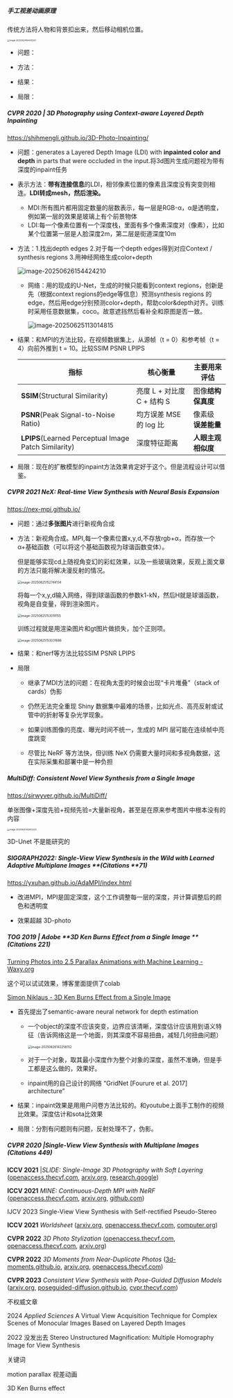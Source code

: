##### 手工视差动画原理

传统方法将人物和背景扣出来，然后移动相机位置。

<img src="assets\image-20250624164315507.png" alt="image-20250624164315507" style="zoom:33%;" />

- 问题：

- 方法：

- 结果：

- 局限：


##### CVPR 2020 | 3D Photography using Context-aware Layered Depth Inpainting

https://shihmengli.github.io/3D-Photo-Inpainting/

- 问题：generates a Layered Depth Image (LDI) with **inpainted color and depth** in parts that were occluded in the input.将3d图片生成问题视为带有深度的inpaint任务

- 表示方法：**带有连接信息**的LDI，相邻像素位置的像素且深度没有突变则相连。**LDI转成mesh，然后渲染。**

  - MDI:所有图片都用固定数量的层数表示，每一层是RGB-α，α是透明度，例如第一层的效果是玻璃上有个前景物体
  - LDI:每一个像素位置有一个深度栈，里面有多个像素深度对（像素），比如某个位置第一层是人脸深度2m，第二层是街道深度10m

- 方法：1.找出depth edges 2.对于每一个depth edges得到对应Context / synthesis regions 3.用神经网络生成color+depth 

  ![image-20250626154424210](assets/image-20250626154424210.png)

  - 网络：用的现成的U-Net，生成的时候只能看到context regions，创新是先（根据context regions的edge等信息）预测synthesis regions 的 edge，然后用edge分别预测color+depth，帮助color&depth对齐。训练时采用任意数据集，coco。故意遮挡然后看补全和原图是否一致。

    ![image-20250625113014815](assets/image-20250625113014815.png)

- 结果：和MPI的方法比较，在视频数据集上，从源帧（t = 0）和参考帧（t = 4）向前外推到 t = 10。比较SSIM  PSNR LPIPS

  | 指标                                                 | 核心衡量                   | 主要用来评估        |
  | ---------------------------------------------------- | -------------------------- | ------------------- |
  | **SSIM**(Structural Similarity)                      | 亮度 L + 对比度 C + 结构 S | 图像**结构保真度**  |
  | **PSNR**(Peak Signal-to-Noise Ratio)                 | 均方误差 MSE 的 log 比     | 像素级 **误差能量** |
  | **LPIPS**(Learned Perceptual Image Patch Similarity) | 深度特征距离               | **人眼主观相似度**  |

- 局限：现在的扩散模型的inpaint方法效果肯定好于这个。但是流程设计可以借鉴。

##### CVPR 2021 NeX: Real-time View Synthesis with Neural Basis Expansion

https://nex-mpi.github.io/

- 问题：通过**多张图片**进行新视角合成

- 方法：新视角合成。MPI,每一个像素位置x,y,d,不存放rgb+α，而存放一个α+基础函数（可以将这个基础函数视为球谐函数变体）。

  但是能够实现cd上随视角变幻的彩虹效果，以及一些玻璃效果，反观上面文章的方法只能将解决漫反射的情况。

  <img src="assets\image-20250625152744134.png" alt="image-20250625152744134" style="zoom:50%;" />

  将每一个x,y,d输入网络，得到球谐函数的参数k1-kN，然后H就是球谐函数，视角是自变量，得到渲染图片。

  <img src="assets\image-20250625153019155.png" alt="image-20250625153019155" style="zoom:50%;" />

  训练过程就是用渲染图片和gt图片做损失，加个正则项。

  <img src="assets\image-20250625153031686.png" alt="image-20250625153031686" style="zoom:50%;" />

- 结果：和nerf等方法比较SSIM  PSNR LPIPS

- 局限
  - 继承了MDI方法的问题：在视角太歪的时候会出现“卡片堆叠”（stack of cards）伪影
  
  - 仍然无法完全重现 Shiny 数据集中最难的场景，比如光点、高亮反射或试管中的折射等复杂光学现象。
  
  - 如果训练图像的亮度、曝光时间不统一，生成的 MPI 层可能在连续帧中亮度跳变
  
  - 尽管比 NeRF 等方法快，但训练 NeX 仍需要大量时间和多视角数据，这在实际采集和部署中是一种负担
  
##### MultiDiff: Consistent Novel View Synthesis from a Single Image

  https://sirwyver.github.io/MultiDiff/

  单张图像+深度先验+视频先验=大量新视角，甚至是在原来参考图片中根本没有的内容

<img src="assets\image-20250625162853225.png"
     alt="image-20250625162853225"
     style="display: block; margin: auto; zoom: 33%;" />

  3D-Unet 不是能研究的

##### SIGGRAPH2022:  Single-View View Synthesis in the Wild with Learned Adaptive Multiplane Images  **(Citations  **71)

https://yxuhan.github.io/AdaMPI/index.html

- 改进MPI，MPI是固定深度，这个工作调整每一层的深度，并计算调整后的颜色和透明度

- 效果超越 3D-photo

##### TOG 2019 | Adobe **3D Ken Burns Effect from a Single Image **(Citations  **221**)

[Turning Photos into 2.5 Parallax Animations with Machine Learning - Waxy.org](https://waxy.org/2019/11/turning-photos-into-2-5d-parallax-animations-with-machine-learning/)

这个可以试试效果，博客里面提供了colab

[Simon Niklaus - 3D Ken Burns Effect from a Single Image](https://sniklaus.com/kenburns)

- 首先提出了semantic-aware neural network for depth estimation

  - 一个object的深度不应该突变，边界应该清晰，深度估计应该用到语义特征（告诉网络这是一个地面，则其深度不容易扭曲，减轻几何扭曲问题）

    <img src="assets\image-20250626142256152.png" alt="image-20250626142256152" style="zoom:50%;" />

  - 对于一个对象，取其最小深度作为整个对象的深度，虽然不准确，但是手工都是这么做的，效果好。

  - inpaint用的自己设计的网络 “GridNet [Fourure et al. 2017] architecture”

- 结果：inpaint效果是用用户问卷方法比较的。和youtube上面手工制作的视频比效果。深度估计和sota比效果

- 局限：分割有问题则有问题，反射处理不了，伪影。

#####  CVPR 2020 |Single-View View Synthesis with Multiplane Images  (Citations  **449**)

**ICCV 2021** |*SLIDE: Single-Image 3D Photography with Soft Layering* ([openaccess.thecvf.com](https://openaccess.thecvf.com/content/ICCV2021/papers/Jampani_SLIDE_Single_Image_3D_Photography_With_Soft_Layering_and_Depth-Aware_ICCV_2021_paper.pdf?utm_source=chatgpt.com), [arxiv.org](https://arxiv.org/abs/2109.01068?utm_source=chatgpt.com), [research.google](https://research.google/pubs/slide-single-image-3d-photography-with-soft-layering-and-depth-aware-inpainting/?utm_source=chatgpt.com))

**ICCV 2021**  *MINE: Continuous-Depth MPI with NeRF* ([openaccess.thecvf.com](https://openaccess.thecvf.com/content/ICCV2021/papers/Li_MINE_Towards_Continuous_Depth_MPI_With_NeRF_for_Novel_View_ICCV_2021_paper.pdf?utm_source=chatgpt.com), [arxiv.org](https://arxiv.org/abs/2103.14910?utm_source=chatgpt.com), [github.com](https://github.com/vincentfung13/MINE?utm_source=chatgpt.com))

IJCV 2023 Single-View View Synthesis with Self-rectified Pseudo-Stereo

**ICCV 2021**  *Worldsheet* ([arxiv.org](https://arxiv.org/abs/2012.09854?utm_source=chatgpt.com), [openaccess.thecvf.com](https://openaccess.thecvf.com/content/ICCV2021/papers/Hu_Worldsheet_Wrapping_the_World_in_a_3D_Sheet_for_View_ICCV_2021_paper.pdf?utm_source=chatgpt.com), [computer.org](https://www.computer.org/csdl/proceedings-article/iccv/2021/281200m2508/1BmJeC2xnhK?utm_source=chatgpt.com))

**CVPR 2022**  *3D Photo Stylization* ([openaccess.thecvf.com](https://openaccess.thecvf.com/content/CVPR2022/html/Mu_3D_Photo_Stylization_Learning_To_Generate_Stylized_Novel_Views_From_CVPR_2022_paper.html?utm_source=chatgpt.com), [openaccess.thecvf.com](https://openaccess.thecvf.com/content/CVPR2022/papers/Mu_3D_Photo_Stylization_Learning_To_Generate_Stylized_Novel_Views_From_CVPR_2022_paper.pdf?utm_source=chatgpt.com), [arxiv.org](https://arxiv.org/abs/2112.00169?utm_source=chatgpt.com))

 **CVPR 2022**  *3D Moments from Near-Duplicate Photos* ([3d-moments.github.io](https://3d-moments.github.io/?utm_source=chatgpt.com), [arxiv.org](https://arxiv.org/abs/2205.06255?utm_source=chatgpt.com), [openaccess.thecvf.com](https://openaccess.thecvf.com/content/CVPR2022/papers/Wang_3D_Moments_From_Near-Duplicate_Photos_CVPR_2022_paper.pdf?utm_source=chatgpt.com))

**CVPR 2023**  *Consistent View Synthesis with Pose-Guided Diffusion Models* ([arxiv.org](https://arxiv.org/abs/2303.17598?utm_source=chatgpt.com), [poseguided-diffusion.github.io](https://poseguided-diffusion.github.io/?utm_source=chatgpt.com), [cvpr.thecvf.com](https://cvpr.thecvf.com/virtual/2023/poster/22946?utm_source=chatgpt.com))





不权威文章

2024 *Applied Sciences*  A Virtual View Acquisition Technique for Complex Scenes of Monocular Images Based on Layered Depth Images

2022 没发出去 Stereo Unstructured Magnification: Multiple Homography Image for View Synthesis





关键词

motion parallax 视差动画 

3D Ken Burns effect

